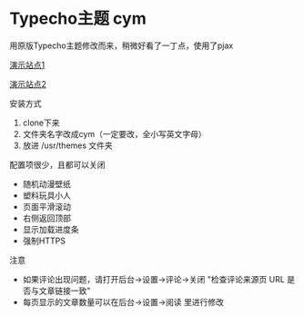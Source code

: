 # Typecho主题 cym
用原版Typecho主题修改而来，稍微好看了一丁点，使用了pjax

[演示站点1](https://cym.cm)

[演示站点2](http://llhy.me)

安装方式
1. clone下来
2. 文件夹名字改成cym（一定要改，全小写英文字母）
3. 放进 /usr/themes 文件夹

配置项很少，且都可以关闭
* 随机动漫壁纸
* 塑料玩具小人
* 页面平滑滚动
* 右侧返回顶部
* 显示加载进度条
* 强制HTTPS

注意
* 如果评论出现问题，请打开后台->设置->评论->关闭 "检查评论来源页 URL 是否与文章链接一致"
* 每页显示的文章数量可以在后台->设置->阅读 里进行修改
